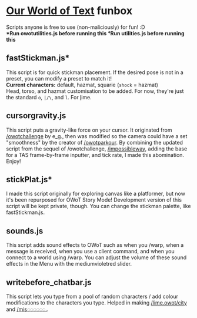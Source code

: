 # [Our World of Text](https://owot.me) funbox
Scripts anyone is free to use (non-maliciously) for fun! :D  
**\*Run owotutilities.js before running this**
**°Run utilities.js before running this**
## fastStickman.js*
This script is for quick stickman placement. If the desired pose is not in a preset, you can modify a preset to match it!  
**Current characters:** default, hazmat, squarie (`shock` = hazmat)  
Head, torso, and hazmat customisation to be added. For now, they're just the standard `o`, `|/\`, and `l`. For <ins>l</ins>ime.
## cursorgravity.js
This script puts a gravity-like force on your cursor. It originated from [/owotchallenge](https://owot.me/owotchallenge) by e_g., then was modified so the camera could have a set "smoothness" by the creator of [/owotparkour](https://owot.me/owotparkour). By combining the updated script from the sequel of /owotchallenge, [/impossibleway](https://owot.me/impossibleway), adding the base for a TAS frame-by-frame inputter, and tick rate, I made this abomination. Enjoy!
## stickPlat.js*
I made this script originally for exploring canvas like a platformer, but now it's been repurposed for OWoT Story Mode! Development version of this script will be kept private, though.
You can change the stickman palette, like fastStickman.js.
## sounds.js
This script adds sound effects to OWoT such as when you \/warp, when a message is received, when you use a client command, and when you connect to a world using \/warp.
You can adjust the volume of these sound effects in the Menu with the mediumvioletred slider.
## writebefore_chatbar.js
This script lets you type from a pool of random characters / add colour modifications to the characters you type. Helped in making [/lime.owot/city](https://owot.me/lime.owot/city) and [/mis◌◌◌◌◌◌.](https://github.com/LimeSlime888/mis------.).
